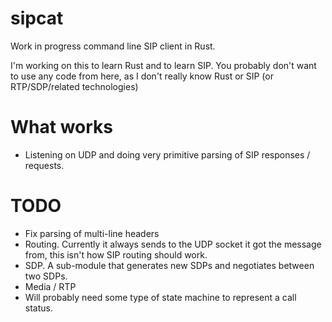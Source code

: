 # sipcat

Work in progress command line SIP client in Rust.

I'm working on this to learn Rust and to learn SIP.
You probably don't want to use any code from here,
as I don't really know Rust or SIP (or RTP/SDP/related technologies)

# What works

* Listening on UDP and doing very primitive parsing of SIP responses / requests.

# TODO

* Fix parsing of multi-line headers
* Routing. Currently it always sends to the UDP socket it got the message
  from, this isn't how SIP routing should work.
* SDP. A sub-module that generates new SDPs and negotiates between two SDPs.
* Media / RTP
* Will probably need some type of state machine to represent a call status.
